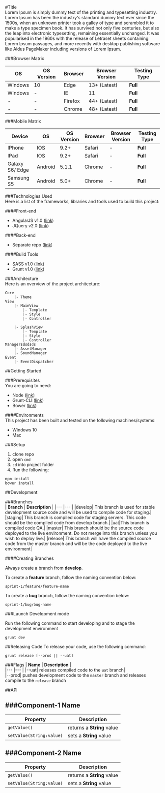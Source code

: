 
#Title  
Lorem Ipsum is simply dummy text of the printing and typesetting industry. Lorem Ipsum has been the industry's standard dummy text ever since the 1500s, when an unknown printer took a galley of type and scrambled it to make a type specimen book. It has survived not only five centuries, but also the leap into electronic typesetting, remaining essentially unchanged. It was popularised in the 1960s with the release of Letraset sheets containing Lorem Ipsum passages, and more recently with desktop publishing software like Aldus PageMaker including versions of Lorem Ipsum.  

###Browser Matrix

| **OS**  | **OS Version**  |**Browser**| **Browser Version** | **Testing Type** |  
|---      |---              |---        |---                  |---               |  
|Windows  | 10              |  Edge     | 13+ (Latest)        | **Full**             |
|Windows  | -               |  IE       | 11                  | **Full**             |
| -       | -               | Firefox   | 44+ (Latest)        | **Full**             |  
| -       | -               | Chrome | 48+ (Latest)        | **Full**             |

###Mobile Matrix

| **Device**  | **OS**  | **OS Version**  |**Browser**| **Browser Version** | **Testing Type** |  
|---   |---   |---              |---        |---                  |---               |  
|IPhone       | IOS     |  9.2+           | Safari    | -|**Full** |
|IPad| IOS     |  9.2+           | Safari    | -|**Full** |
|Galaxy S6/ Edge| Android |  5.1.1           | Chrome | -|**Full** |
|Samsung S5| Android |  5.0+           | Chrome | -|**Full** | 


###Technologies Used  
Here is a list of the frameworks, libraries and tools used to build this project:  

####Front-end  

* AngularJS v1.0 ([link](example))   
* JQuery v2.0 ([link](example))  

####Back-end  

* Separate repo  ([link](example))  
  
####Build Tools  

* SASS v1.0 ([link](example))
* Grunt v1.0 ([link](example))

###Architecture  
Here is an overview of the project architecture:  

```
Core
	|- Theme
View
	|- MainView
		|- Template
		|- Style
		|- Controller
		
	|- SplashView
		|- Template
		|- Style
		|- Controller
Managersdsdsds
	|- AssetManager
	|- SoundManager
Event
	|- EventDispatcher
```

##Getting Started  

###Prerequisites  
 You are going to need: 
  
 * Node  ([link](example))
 * Grunt-CLI   ([link](example))  
 * Bower  ([link](example))

####Environments  
This project has been built and tested on the following machines/systems: 

* Windows 10  
* Mac    

###Setup
1. clone repo  
2. open `cmd`  
3. `cd` into project folder  
4.  Run the following:  
 
 ```shell
 npm install  
 bower install
 ```

##Development

###Branches  
| **Branch**  | **Description**  |
|---      |---              |
|develop| This branch is used for stable development source code and will be used to compile code for staging.|
|staging| This branch is compiled code for staging servers. This code should be the compiled code from develop branch.|
|uat|This branch is compiled code QA.|
|master| This branch should be the source code deployed to the live environment. Do not merge into this branch unless you wish to deploy live.|
|release| This branch will have the compiled source code from the master branch and will be the code deployed to the live environment|

####Creating Branches  

Always create a branch from **develop**.

To create a **feature** branch, follow the naming convention below:
```
sprint-1/feature/feature-name
```  

To create a **bug** branch, follow the naming convention below:
```
sprint-1/bug/bug-name
```

###Launch Development mode

Run the following command to start developing and to stage the development environment

```shell
grunt dev
```

##Releasing Code
To release your code, use the following command:

```
grunt release [--prod || --uat]
```

###Flags
| **Name**  | **Description**  |  
|---   |---   |
|--uat| releases compiled code to the `uat` branch|  
|--prod| pushes development code to the `master` branch and releases compile to the `release` branch 

##API

###Component-1 Name
---
| **Property**  | **Description**  |  
|---   |---   |
|`getValue()`| returns a **String** value|
|`setValue(String:value)`| sets a **String** value|  

###Component-2 Name
---
| **Property**  | **Description**  |  
|---   |---   |
|`getValue()`| returns a **String** value|
|`setValue(String:value)`| sets a **String** value|